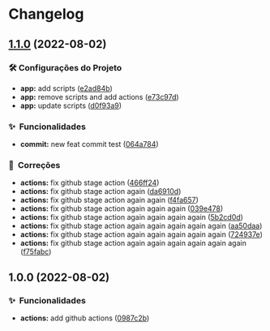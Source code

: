 # Changelog

## [1.1.0](https://github.com/dekisr/test-release/compare/v1.0.0...v1.1.0) (2022-08-02)


### :hammer_and_wrench: Configurações do Projeto

* **app:** add scripts ([e2ad84b](https://github.com/dekisr/test-release/commit/e2ad84bcc07b6754ddeeb9a079840c7ee60dc00c))
* **app:** remove scripts and add actions ([e73c97d](https://github.com/dekisr/test-release/commit/e73c97da71783c0200d3cd46afe972801a0fb1b4))
* **app:** update scripts ([d0f93a9](https://github.com/dekisr/test-release/commit/d0f93a916d5147b3addfc05245661dc494852b22))


### :sparkles:  Funcionalidades

* **commit:** new feat commit test ([064a784](https://github.com/dekisr/test-release/commit/064a784d5c6ac28edda3e24095ce6768a7f1a272))


### :nut_and_bolt:  Correções

* **actions:** fix github stage action ([466ff24](https://github.com/dekisr/test-release/commit/466ff24a2d166994f821f064255000536c7a53bc))
* **actions:** fix github stage action again ([da6910d](https://github.com/dekisr/test-release/commit/da6910d859e74b486db1bc4c5555fcac340e81e8))
* **actions:** fix github stage action again again ([f4fa657](https://github.com/dekisr/test-release/commit/f4fa6570172d20c05122e3e9d29e608c60486712))
* **actions:** fix github stage action again again again ([039e478](https://github.com/dekisr/test-release/commit/039e478643014953e712c5de598aa6f9ad180774))
* **actions:** fix github stage action again again again again ([5b2cd0d](https://github.com/dekisr/test-release/commit/5b2cd0d652a5f4f3f29fb261b68ac843c34fd2bc))
* **actions:** fix github stage action again again again again again ([aa50daa](https://github.com/dekisr/test-release/commit/aa50daab10800afe20e762f97b1a9b0a667cafb4))
* **actions:** fix github stage action again again again again again ([724937e](https://github.com/dekisr/test-release/commit/724937ed92c4e55c2ab9d0dadbad24320bfdf31e))
* **actions:** fix github stage action again again again again again again ([f75fabc](https://github.com/dekisr/test-release/commit/f75fabc3fa2b1e28b435dfe76e978befc36a0f9c))

## 1.0.0 (2022-08-02)


### :sparkles:  Funcionalidades

* **actions:** add github actions ([0987c2b](https://github.com/dekisr/test-release/commit/0987c2bc71056d9ac0d80601a2062b6f73120cce))
